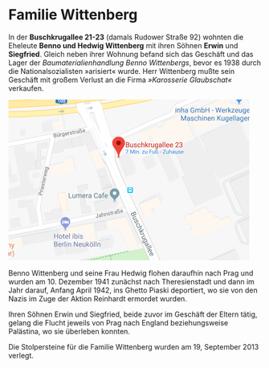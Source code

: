 # Familie Wittenberg

In der **Buschkrugallee 21-23** (damals Rudower Straße 92) wohnten die Eheleute **Benno und Hedwig Wittenberg** mit ihren Söhnen **Erwin** und **Siegfried**. Gleich neben ihrer Wohnung befand sich das Geschäft und das Lager der *Baumaterialienhandlung Benno Wittenbergs*, bevor es 1938 durch die Nationalsozialisten »arisiert« wurde. Herr Wittenberg mußte sein Geschäft mit großem Verlust an die Firma *»Karosserie Glaubschat«* verkaufen.

![Karte Buschkrugallee 23](images/buschkrugallee2123.png)

Benno Wittenberg und seine Frau Hedwig flohen daraufhin nach Prag und wurden am 10. Dezember 1941 zunächst nach Theresienstadt und dann im Jahr darauf, Anfang April 1942, ins Ghetto Piaski deportiert, wo sie von den Nazis im Zuge der Aktion Reinhardt ermordet wurden.

Ihren Söhnen Erwin und Siegfried, beide zuvor im Geschäft der Eltern tätig, gelang die Flucht jeweils von Prag nach England beziehungsweise Palästina, wo sie überleben konnten.

Die Stolpersteine für die Familie Wittenberg wurden am 19, September 2013 verlegt.
